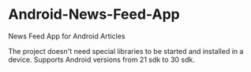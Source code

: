 # Android-News-Feed-App
 News Feed App for Android Articles

The project doesn't need special libraries to be started and installed in a device.
Supports Android versions from 21 sdk to 30 sdk.
